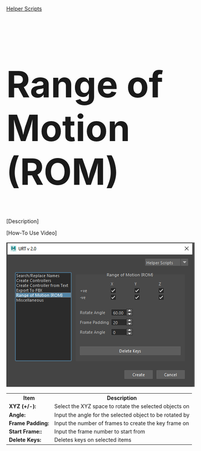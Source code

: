 [Helper Scripts](helperScripts.md)

<h1 style="font-size:10vw">Range of Motion (ROM)</h1>

[Description] <br/>

[How-To Use Video] <br/>
<br/>
![Range of Motion](./images/UI/rom.PNG)
<br/>

<table>
  <tr>
    <th>Item</th>
    <th>Description</th>
  </tr>
  <tr>
    <td><b>XYZ (+/-):</b></td>
    <td>Select the XYZ space to rotate the selected objects on</td>
  </tr>
  <tr>
    <td><b>Angle:<b></td>
    <td>Input the angle for the selected object to be rotated by</td>
  </tr>
  <tr>
    <td><b>Frame Padding:<b></td>
    <td>Input the number of frames to create the key frame on</td>
  </tr>
  <tr>
    <td><b>Start Frame::<b></td>
    <td>Input the frame number to start from</td>
  </tr>
  <tr>
    <td><b>Delete Keys:<b></td>
    <td>Deletes keys on selected items</td>
  </tr>
</table>
